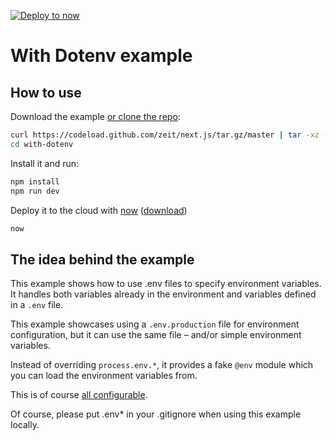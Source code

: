 [![Deploy to now](https://deploy.now.sh/static/button.svg)](https://deploy.now.sh/?repo=https://github.com/zeit/next.js/tree/master/examples/with-dotenv)

# With Dotenv example

## How to use

Download the example [or clone the repo](https://github.com/zeit/next.js):

```bash
curl https://codeload.github.com/zeit/next.js/tar.gz/master | tar -xz --strip=2 next.js-master/examples/with-dotenv
cd with-dotenv
```

Install it and run:

```bash
npm install
npm run dev
```

Deploy it to the cloud with [now](https://zeit.co/now) ([download](https://zeit.co/download))

```bash
now
```

## The idea behind the example

This example shows how to use .env files to specify environment variables. It handles both variables already in the environment and variables defined in a `.env` file.

This example showcases using a `.env.production` file for environment configuration, but it can use the same file – and/or simple environment variables.

Instead of overriding `process.env.*`, it provides a fake `@env` module which you can load the environment variables from.

This is of course [all configurable](https://github.com/tusbar/babel-plugin-dotenv-import).

Of course, please put .env* in your .gitignore when using this example locally.
